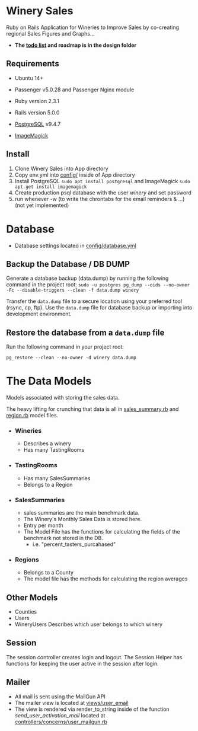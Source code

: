 # Winery Sales

Ruby on Rails Application for Wineries to Improve Sales by co-creating regional Sales Figures and Graphs...

* **The [todo list](design/TODO.md) and roadmap is in the design folder**

## Requirements
* Ubuntu 14+

* Passenger v5.0.28 and Passenger Nginx module

* Ruby version 2.3.1

* Rails version 5.0.0

* [PostgreSQL](https://www.postgresql.org/) v9.4.7

* [ImageMagick](https://github.com/ImageMagick/ImageMagick)

## Install
1. Clone Winery Sales into App directory
2. Copy env.yml into [config/](config) inside of App directory
3. Install PostgreSQL `sudo apt install postgresql` and ImageMagick `sudo apt-get install imagemagick`
4. Create production psql database with the user *winery* and set password
5. run whenever -w (to write the chrontabs for the email reminders & ...) (not yet implemented)


# Database
* Database settings located in [config/database.yml](config/database.yml)

## Backup the Database / DB DUMP
Generate a database backup (data.dump) by running the following command in the project root:
`sudo -u postgres pg_dump --oids --no-owner -Fc --disable-triggers --clean -f data.dump winery`

Transfer the `data.dump` file to a secure location using your preferred tool (rsync, cp, ftp). Use the `data.dump` file for database backup or importing into development environment.

## Restore the database from a `data.dump` file
Run the following command in your project root:

`pg_restore --clean --no-owner -d winery data.dump`

# The Data Models
Models associated with storing the sales data.

The heavy lifting for crunching that data is all in [sales_summary.rb](app/models/sales_summary.rb) and [region.rb](app/models/region.rb) model files.

* ### Wineries
  * Describes a winery
  * Has many TastingRooms
* ### TastingRooms
  * Has many SalesSummaries
  * Belongs to a Region
* ### SalesSummaries
  * sales summaries are the main benchmark data.
  * The Winery's Monthly Sales Data is stored here.
  * Entry per month
  * The Model File has the functions for calculating the fields of the benchmark not stored in the DB.
    * i.e. "percent_tasters_purcahased"
* ### Regions
  * Belongs to a County
  * The model file has the methods for calculating the region averages

## Other Models
* Counties
* Users
* WineryUsers
    Describes which user belongs to which winery


## Session
The session controller creates login and logout.
The Session Helper has functions for keeping the user active in the session after login.

## Mailer
* All mail is sent using the MailGun API
* The mailer view is located at [views/user_email](app/views/user_email/)
* The view is rendered via render_to_string inside of the function *send_user_activation_mail* located at [controllers/concerns/user_mailgun.rb](app/controllers/concerns/user_mailgun.rb)
